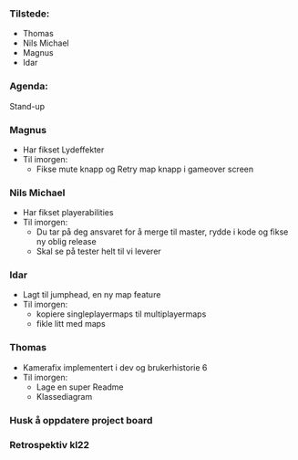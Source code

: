 ### Tilstede:
* Thomas
* Nils Michael
* Magnus
* Idar

### Agenda:
Stand-up

### Magnus
* Har fikset Lydeffekter
* Til imorgen:
  * Fikse mute knapp og Retry map knapp i gameover screen

### Nils Michael
* Har fikset playerabilities
* Til imorgen:
  * Du tar på deg ansvaret for å merge til master, rydde i kode og fikse ny oblig release
  * Skal se på tester helt til vi leverer
  
### Idar
* Lagt til jumphead, en ny map feature
* Til imorgen:
  * kopiere singleplayermaps til multiplayermaps
  * fikle litt med maps

### Thomas 
* Kamerafix implementert i dev og brukerhistorie 6
* Til imorgen:
  * Lage en super Readme
  * Klassediagram


### Husk å oppdatere project board


### Retrospektiv kl22